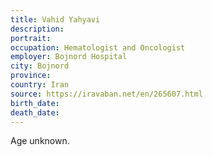 ```yaml
---
title: Vahid Yahyavi
description: 
portrait: 
occupation: Hematologist and Oncologist
employer: Bojnord Hospital
city: Bojnord
province: 
country: Iran
source: https://iravaban.net/en/265607.html
birth_date: 
death_date: 
---
```


Age unknown.